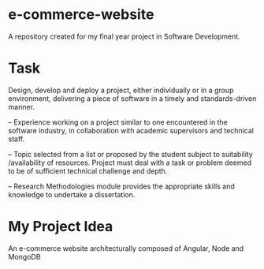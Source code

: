 # e-commerce-website

A repository created for my final year project in Software Development.

# Task
Design, develop and deploy a project, either individually or in a
group environment, delivering a piece of software in a timely
and standards-driven manner.

– Experience working on a project similar to one encountered in the
software industry, in collaboration with academic supervisors and
technical staff.

– Topic selected from a list or proposed by the student subject to
suitability /availability of resources. Project must deal with a task or
problem deemed to be of sufficient technical challenge and depth.

– Research Methodologies module provides the appropriate skills and
knowledge to undertake a dissertation.


# My Project Idea
An e-commerce website architecturally composed of Angular, Node and MongoDB
